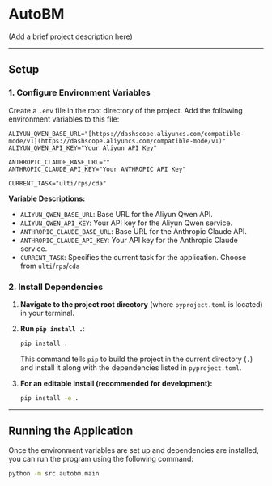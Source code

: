 # AutoBM

(Add a brief project description here)

---

## Setup

### 1. Configure Environment Variables

Create a `.env` file in the root directory of the project. Add the following environment variables to this file:

```env
ALIYUN_QWEN_BASE_URL="[https://dashscope.aliyuncs.com/compatible-mode/v1](https://dashscope.aliyuncs.com/compatible-mode/v1)"
ALIYUN_QWEN_API_KEY="Your Aliyun API Key"

ANTHROPIC_CLAUDE_BASE_URL=""
ANTHROPIC_CLAUDE_API_KEY="Your ANTHROPIC API Key"

CURRENT_TASK="ulti/rps/cda"
```

**Variable Descriptions:**

- `ALIYUN_QWEN_BASE_URL`: Base URL for the Aliyun Qwen API.
- `ALIYUN_QWEN_API_KEY`: Your API key for the Aliyun Qwen service.
- `ANTHROPIC_CLAUDE_BASE_URL`: Base URL for the Anthropic Claude API.
- `ANTHROPIC_CLAUDE_API_KEY`: Your API key for the Anthropic Claude service.
- `CURRENT_TASK`: Specifies the current task for the application. Choose from `ulti`/`rps`/`cda`


### 2. Install Dependencies

1. **Navigate to the project root directory** (where `pyproject.toml` is located) in your terminal.
2. **Run `pip install .`**:
    
    ```bash
    pip install .
    ```
    
    This command tells `pip` to build the project in the current directory (`.`) and install it along with the dependencies listed in `pyproject.toml`.   
3. **For an editable install (recommended for development):**
    
    ```bash
    pip install -e .
    ```

---

## Running the Application

Once the environment variables are set up and dependencies are installed, you can run the program using the following command:

```bash
python -m src.autobm.main
```
